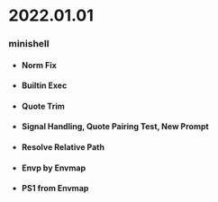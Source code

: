 # 2022.01.01
### minishell
* #### Norm Fix
* #### Builtin Exec
* #### Quote Trim
* #### Signal Handling, Quote Pairing Test, New Prompt
* #### Resolve Relative Path
* #### Envp by Envmap
* #### PS1 from Envmap
